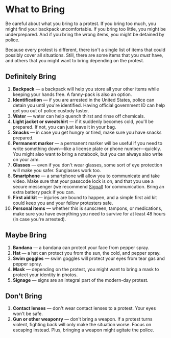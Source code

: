 # What to Bring
Be careful about what you bring to a protest. If you bring too much, you might find your backpack uncomfortable. If you bring too little, you might be underprepared. And if you bring the wrong items, you might be detained by police.

Because every protest is different, there isn't a single list of items that could possibly cover all situations. Still, there are some items that you _must_ have, and others that you might want to bring depending on the protest.

## Definitely Bring
1. **Backpack** — a backpack will help you store all your other items while keeping your hands free. A fanny-pack is also an option.
2. **Identification** — if you are arrested in the United States, police can detain you until you're identified. Having official government ID can help get you out of police custody faster.
3. **Water** — water can help quench thirst and rinse off chemicals.
4. **Light jacket or sweatshirt** — if it suddenly becomes cold, you'll be prepared. If not, you can just leave it in your bag.
5. **Snacks** — in case you get hungry or tired, make sure you have snacks prepared.
6. **Permanent marker** — a permanent marker will be useful if you need to write something down—like a license plate or phone number—quickly. You might also want to bring a notebook, but you can always also write on your arm.
7. **Glasses** — even if you don't wear glasses, some sort of eye protection will make you safer. Sunglasses work too.
8. **Smartphone** — a smartphone will allow you to communicate and take video. Make sure that your passcode lock is on, and that you use a secure messenger (we recommend [Signal](https://signal.org)) for communication. Bring an extra battery pack if you can.
9. **First aid kit** — injuries are bound to happen, and a simple first aid kit could keep you and your fellow protesters safe.
10. **Personal items** — whether this is sunscreen, tampons, or medications, make sure you have everything you need to survive for at least 48 hours (in case you're arrested).

## Maybe Bring
1. **Bandana** — a bandana can protect your face from pepper spray.
2. **Hat** — a hat can protect you from the sun, the cold, and pepper spray.
3. **Swim goggles** — swim goggles will protect your eyes from tear gas and pepper spray.
4. **Mask** — depending on the protest, you might want to bring a mask to protect your identity in photos.
5. **Signage** — signs are an integral part of the modern-day protest.

## Don't Bring
1. **Contact lenses** — don't wear contact lenses to a protest. Your eyes won't be safe.
2. **Gun or other weaponry** — don't bring a weapon. If a protest turns violent, fighting back will only make the situation worse. Focus on escaping instead. Plus, bringing a weapon might agitate the police.
